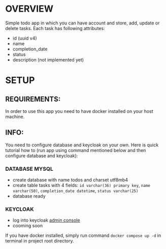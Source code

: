 # OVERVIEW

Simple todo app in which you can have account and store, add, update or delete tasks. Each task has following attributes:

- id (uuid v4)
- name
- completion_date
- status
- description (not implemented yet)

# SETUP

## REQUIREMENTS:
In order to use this app you need to have docker installed on your host machine.

## INFO:
You need to configure database and keycloak on your own. Here is quick tutorial how to (run app using command mentioned below and then configure database and keycloak):

### DATABASE MYSQL
- create database with name todos and charset utf8mb4
- create table tasks with 4 fields: `id varchar(36) primary key`, `name varchar(50)`, `completion_date datetime`, `status varchar(25)`
- database ready
### KEYCLOAK
- log into keycloak [admin console](http://localhost:8080)
- cooming soon

If you have docker installed, simply run command `docker compose up -d` in terminal in project root directory.
